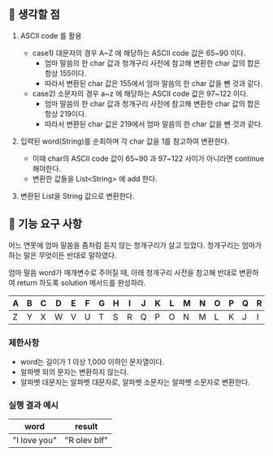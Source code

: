 ## 👀 생각할 점

1. ASCII code 를 활용
    + case1) 대문자의 경우 A~Z 에 해당하는 ASCII code 값은 65~90 이다.
      + 엄마 말씀의 한 char 값과 청개구리 사전에 참고해 변환한 char 값의 합은 항상 155이다.
      + 따라서 변환된 char 값은 155에서 엄마 말씀의 한 char 값을 뺀 것과 같다.
    + case2) 소문자의 경우 a~z 에 해당하는 ASCII code 값은 97~122 이다.
      + 엄마 말씀의 한 char 값과 청개구리 사전에 참고해 변환한 char 값의 합은 항상 219이다.
      + 따라서 변환된 char 값은 219에서 엄마 말씀의 한 char 값을 뺀 것과 같다.
2. 입력된 word(String)를 순회하며 각 char 값을 1를 참고하여 변환한다.
   + 이때 char의 ASCII code 값이 65~90 과 97~122 사이가 아니라면 continue 해야한다.
   + 변환한 값들을 List\<String> 에 add 한다.

3. 변환된 List<String>을 String 값으로 변환한다.

## 🚀 기능 요구 사항

어느 연못에 엄마 말씀을 좀처럼 듣지 않는 청개구리가 살고 있었다. 청개구리는 엄마가 하는 말은 무엇이든 반대로 말하였다.

엄마 말씀 word가 매개변수로 주어질 때, 아래 청개구리 사전을 참고해 반대로 변환하여 return 하도록 solution 메서드를 완성하라.

| A | B | C | D | E | F | G | H | I | J | K | L | M | N | O | P | Q | R | S | T | U | V | W | X | Y | Z |
| --- | --- | --- | --- | --- | --- | --- | --- | --- | --- | --- | --- | --- | --- | --- | --- | --- | --- | --- | --- | --- | --- | --- | --- | --- | --- |
| Z | Y | X | W | V | U | T | S | R | Q | P | O | N | M | L | K | J | I | H | G | F | E | D | C | B | A |

### 제한사항

- word는 길이가 1 이상 1,000 이하인 문자열이다.
- 알파벳 외의 문자는 변환하지 않는다.
- 알파벳 대문자는 알파벳 대문자로, 알파벳 소문자는 알파벳 소문자로 변환한다.

### 실행 결과 예시

| word | result |
| --- | --- |
| "I love you" | "R olev blf" |

